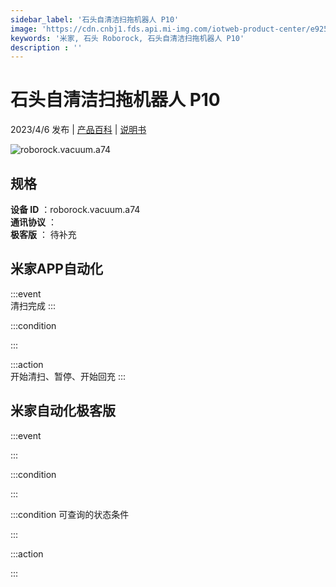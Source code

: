 ```yaml
---
sidebar_label: '石头自清洁扫拖机器人 P10'
image: 'https://cdn.cnbj1.fds.api.mi-img.com/iotweb-product-center/e92513aedc73fc5996d0e5664829da2b_1678450874321.png?GalaxyAccessKeyId=AKVGLQWBOVIRQ3XLEW&Expires=9223372036854775807&Signature=gwCpzryaGxltXdlIck30qpyUJGI='
keywords: '米家, 石头 Roborock, 石头自清洁扫拖机器人 P10'
description : ''
---
```

# 石头自清洁扫拖机器人 P10

2023/4/6 发布 | [产品百科](https://home.mi.com/webapp/content/baike/product/index.html?model=roborock.vacuum.a74/) | [说明书](https://home.mi.com/views/introduction.html?model=roborock.vacuum.a74&region=cn)

![roborock.vacuum.a74](https://cdn.cnbj1.fds.api.mi-img.com/iotweb-product-center/e92513aedc73fc5996d0e5664829da2b_1678450874321.png?GalaxyAccessKeyId=AKVGLQWBOVIRQ3XLEW&Expires=9223372036854775807&Signature=gwCpzryaGxltXdlIck30qpyUJGI=)

## 规格  
> 
**设备 ID** ：roborock.vacuum.a74  
**通讯协议** ：  
**极客版**  ： 待补充 


## 米家APP自动化  

:::event  
清扫完成
:::

:::condition  

:::

:::action   
开始清扫、暂停、开始回充
:::

## 米家自动化极客版  

:::event  

:::

:::condition  

:::

:::condition 可查询的状态条件  

:::

:::action  

:::

        
